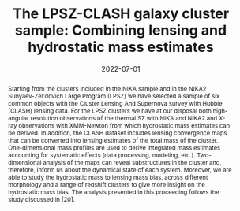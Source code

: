 ---
title: "The LPSZ-CLASH galaxy cluster sample: Combining lensing and hydrostatic mass estimates"
collection: "publications"
category: "co_procs"
permalink: /publications/2022EPJWC25700033M
link: https://ui.adsabs.harvard.edu/abs/2022EPJWC.25700033M/abstract
date: 2022-07-01
venue: "mm Universe @ NIKA2 - Observing the mm Universe with the NIKA2 Camera"
citation: "Muñoz-Echeverría, M., Adam, R., Ade, P., et al. (2022), mm Universe @ NIKA2 - Observing the mm Universe with the NIKA2 Camera, 257, 00033."
abstract: "Starting from the clusters included in the NIKA sample and in the NIKA2 Sunyaev-Zel'dovich Large Program (LPSZ) we have selected a sample of six common objects with the Cluster Lensing And Supernova survey with Hubble (CLASH) lensing data. For the LPSZ clusters we have at our disposal both high-angular resolution observations of the thermal SZ with NIKA and NIKA2 and X-ray observations with XMM-Newton from which hydrostatic mass estimates can be derived. In addition, the CLASH dataset includes lensing convergence maps that can be converted into lensing estimates of the total mass of the cluster. One-dimensional mass profiles are used to derive integrated mass estimates accounting for systematic effects (data processing, modeling, etc.). Two-dimensional analysis of the maps can reveal substructures in the cluster and, therefore, inform us about the dynamical state of each system. Moreover, we are able to study the hydrostatic mass to lensing mass bias, across different morphology and a range of redshift clusters to give more insight on the hydrostatic mass bias. The analysis presented in this proceeding follows the study discussed in [20]."
---
